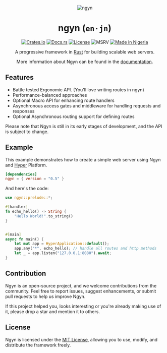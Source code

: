 <div align="center">

![ngyn](https://avatars.githubusercontent.com/u/142031159?s=120&v=4)

# ngyn (`en·jn`)

[![Crates.io](https://img.shields.io/crates/v/ngyn.svg)](https://crates.io/crates/ngyn)
[![Docs.rs](https://docs.rs/ngyn/badge.svg)](https://ngyn.rs)
[![License](https://img.shields.io/badge/license-MIT-blue.svg)](LICENSE.md)
![MSRV](https://img.shields.io/badge/MSRV-1.80-blue)
[![Made in Nigeria](https://img.shields.io/badge/made%20in-nigeria-008751.svg?style=flat-square)](https://github.com/acekyd/made-in-nigeria)

A progressive framework in [Rust](https://www.rust-lang.org/) for building scalable web servers.

More information about Ngyn can be found in the [documentation](https://ngyn.rs).
</div>

## Features

- Battle tested Ergonomic API. (You'll love writing routes in ngyn)
- Performance-balanced approaches
- Optional Macro API for enhancing route handlers
- Asynchronous access gates and middleware for handling requests and responses
- Optional Asynchronous routing support for defining routes

Please note that Ngyn is still in its early stages of development, and the API is subject to change.

## Example

This example demonstrates how to create a simple web server using Ngyn and [Hyper](https://hyper.rs) Platform.

```toml
[dependencies]
ngyn = { version = "0.5" }
```

And here's the code:

```rust ignore
use ngyn::prelude::*;

#[handler]
fn echo_hello() -> String {
    "Hello World!".to_string()
}


#[main]
async fn main() {
    let mut app = HyperApplication::default();
    app.any("*", echo_hello); // handle all routes and http methods
    let _ = app.listen("127.0.0.1:8080").await;
}
```

## Contribution

Ngyn is an open-source project, and we welcome contributions from the community. Feel free to report issues, suggest enhancements, or submit pull requests to help us improve Ngyn.

If this project helped you, looks interesting or you're already making use of it, please drop a star and mention it to others.

## License

Ngyn is licensed under the [MIT License](LICENSE.md), allowing you to use, modify, and distribute the framework freely.
